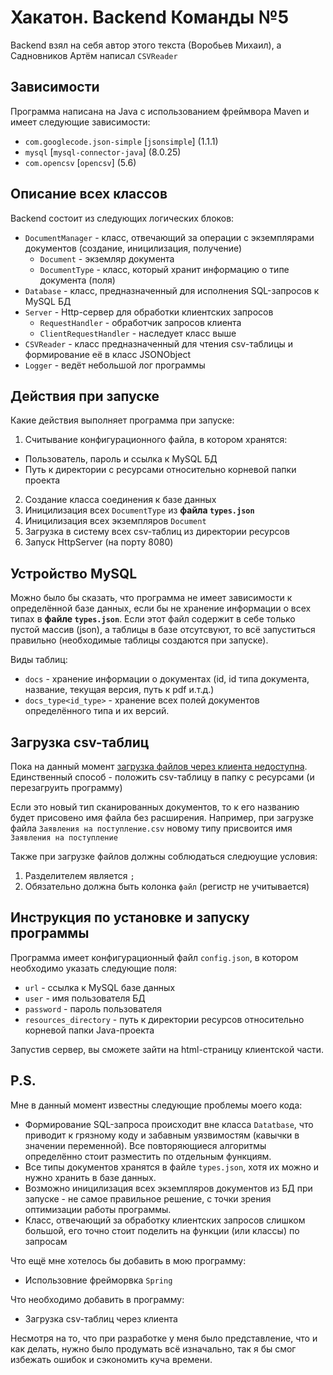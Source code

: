 Хакатон. Backend Команды №5
==================

Backend взял на себя автор этого текста (Воробьев Михаил), а Садновников Артём написал `CSVReader`

Зависимости
-----------

Программа написана на Java с использованием фреймвора Maven и имеет следующие зависимости:
* `com.googlecode.json-simple` [`jsonsimple`] (1.1.1)
* `mysql` [`mysql-connector-java`] (8.0.25)
* `com.opencsv` [`opencsv`] (5.6)


Описание всех классов
---------------------

Backend состоит из следующих логических блоков:
* `DocumentManager` - класс, отвечающий за операции с экземплярами документов (создание, иницилизация, получение)
  * `Document` - экземляр документа
  * `DocumentType` - класс, который хранит информацию о типе документа (поля)
* `Database` - класс, предназначенный для исполнения SQL-запросов к MySQL БД
* `Server` - Http-сервер для обработки клиентских запросов
  * `RequestHandler` - обработчик запросов клиента
  * `ClientRequestHandler` - наследует класс выше
* `CSVReader` - класс предназначенный для чтения csv-таблицы и формирование её в класс JSONObject
* `Logger` - ведёт небольшой лог программы

Действия при запуске
--------------------

Какие действия выполняет программа при запуске:
1. Считывание конфигурационного файла, в котором хранятся:
  * Пользователь, пароль и ссылка к MySQL БД
  * Путь к директории с ресурсами относительно корневой папки проекта
2. Создание класса соединения к базе данных
3. Иницилизация всех `DocumentType` из <b>файла `types.json`</b>
3. Иницилизация всех экземпляров `Document`
4. Загрузка в систему всех csv-таблиц из директории ресурсов
5. Запуск HttpServer (на порту 8080)

Устройство MySQL
--------
Можно было бы сказать, что программа не имеет зависимости к определённой базе данных, если бы не хранение информации о всех типах в <b>файле `types.json`</b>. Если этот файл содержит в себе только пустой массив (json), а таблицы в базе отсутсвуют, то всё запуститься правильно (необходимые таблицы создаются при запуске).

Виды таблиц:
* `docs` - хранение информации о документах (id, id типа документа, название, текущая версия, путь к pdf и.т.д.)
* `docs_type<id_type>` - хранение всех полей документов определённого типа и их версий.

Загрузка csv-таблиц
-------------------
Пока на данный момент <u>загрузка файлов через клиента недоступна</u>. Единственный способ - положить csv-таблицу в папку с ресурсами (и перезагруить программу)

Если это новый тип сканированных документов, то к его названию будет присовено имя файла без расширения. 
Например, при загрузке файла `Заявления на поступление.csv` новому типу присвоится имя `Заявления на поступление`

Также при загрузке файлов должны соблюдаться следюущие условия:
1. Разделителем является `;`
2. Обязательно должна быть колонка `файл` (регистр не учитывается)


Инструкция по установке и запуску программы
-------------------------------------------
Программа имеет конфигурационный файл `config.json`, в котором необходимо указать следующие поля:
* `url` - ссылка к MySQL базе данных
* `user` - имя пользователя БД
* `password` - пароль пользователя
* `resources_directory` - путь к директории ресурсов относительно корневой папки Java-проекта

Запустив сервер, вы сможете зайти на html-страницу клиентской части.

P.S.
--

Мне в данный момент известны следующие проблемы моего кода:
* Формирование SQL-запроса происходит вне класса `Datatbase`, что приводит к грязному коду и забавным уязвимостям (кавычки в значении переменной). Все повторяющиеся алгоритмы определённо стоит разместить по отдельным функциям.
* Все типы документов хранятся в файле `types.json`, хотя их можно и нужно хранить в базе данных.
* Возможно иницилизация всех экземпляров документов из БД при запуске - не самое правильное решение, с точки зрения оптимизации работы программы.
* Класс, отвечающий за обработку клиентских запросов слишком большой, его точно стоит поделить на функции (или классы) по запросам

Что ещё мне хотелось бы добавить в мою программу:
* Использовние фрейморвка `Spring`

Что необходимо добавить в программу:
* Загрузка csv-таблиц через клиента

Несмотря на то, что при разработке у меня было представление, что и как делать, нужно было продумать всё изначально, так я бы смог избежать ошибок и сэкономить куча времени.

